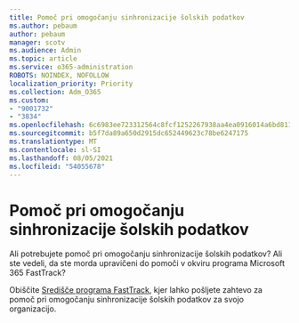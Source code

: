 ```yaml
---
title: Pomoč pri omogočanju sinhronizacije šolskih podatkov
ms.author: pebaum
author: pebaum
manager: scotv
ms.audience: Admin
ms.topic: article
ms.service: o365-administration
ROBOTS: NOINDEX, NOFOLLOW
localization_priority: Priority
ms.collection: Adm_O365
ms.custom:
- "9001732"
- "3834"
ms.openlocfilehash: 6c6983ee723312564c8fcf1252267938aa4ea0916014a6bd81188308f4cdb488
ms.sourcegitcommit: b5f7da89a650d2915dc652449623c78be6247175
ms.translationtype: MT
ms.contentlocale: sl-SI
ms.lasthandoff: 08/05/2021
ms.locfileid: "54055678"
---
```

# <a name="help-enabling-school-data-sync"></a>Pomoč pri omogočanju sinhronizacije šolskih podatkov

Ali potrebujete pomoč pri omogočanju sinhronizacije šolskih podatkov? Ali ste vedeli, da ste morda upravičeni do pomoči v okviru programa Microsoft 365 FastTrack?

Obiščite [Središče programa FastTrack](https://www.microsoft.com/fasttrack), kjer lahko pošljete zahtevo za pomoč pri omogočanju sinhronizacije šolskih podatkov za svojo organizacijo.

